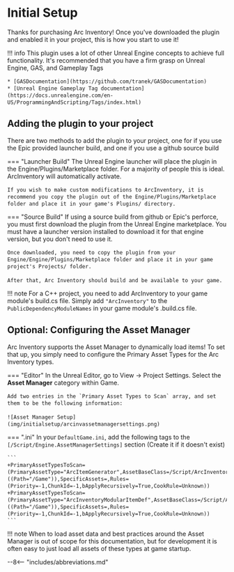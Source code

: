 # Initial Setup

Thanks for purchasing Arc Inventory!  Once you've downloaded the plugin and enabled it in your project, this is how you start to use it!

!!! info 
    This plugin uses a lot of other Unreal Engine concepts to achieve full functionality.  It's recommended that you have a firm grasp on Unreal Engine, GAS, and Gameplay Tags

    * [GASDocumentation](https://github.com/tranek/GASDocumentation)
    * [Unreal Engine Gameplay Tag documentation](https://docs.unrealengine.com/en-US/ProgrammingAndScripting/Tags/index.html)

## Adding the plugin to your project

There are two methods to add the plugin to your project, one for if you use the Epic provided launcher build, and one if you use a github source build

=== "Launcher Build"
    The Unreal Engine launcher will place the plugin in the Engine/Plugins/Marketplace folder.  For a majority of people this is ideal.  ArcInventory will automatically activate.

    If you wish to make custom modifications to ArcInventory, it is recommend you copy the plugin out of the Engine/Plugins/Marketplace folder and place it in your game's Plugins/ directory.      

=== "Source Build"
    If using a source build from github or Epic's perforce, you must first download the plugin from the Unreal Engine marketplace.  You must have a launcher version installed to download it for that engine version, but you don't need to use it.

    Once downloaded, you need to copy the plugin from your Engine/Engine/Plugins/Marketplace folder and place it in your game project's Projects/ folder.  

    After that, Arc Inventory should build and be available to your game.


!!! note
    For a C++ project, you need to add ArcInventory to your game module's build.cs file.  Simply add `"ArcInventory"` to the `PublicDependencyModuleNames` in your game module's .build.cs file.  

## Optional: Configuring the Asset Manager

Arc Inventory supports the Asset Manager to dynamically load items!  To set that up, you simply need to configure the Primary Asset Types for the Arc Inventory types.

=== "Editor"
    In the Unreal Editor, go to View -> Project Settings.  Select the **Asset Manager** category within Game.

    Add two entries in the `Primary Asset Types to Scan` array, and set them to be the following information:

    ![Asset Manager Setup](img/initialsetup/arcinvassetmanagersettings.png)

=== ".ini"
    In your `DefaultGame.ini`, add the following tags to the `[/Script/Engine.AssetManagerSettings]` section (Create it if it doesn't exist)

    ```
    +PrimaryAssetTypesToScan=(PrimaryAssetType="ArcItemGenerator",AssetBaseClass=/Script/ArcInventory.ArcItemGenerator,bHasBlueprintClasses=True,bIsEditorOnly=False,Directories=((Path="/Game")),SpecificAssets=,Rules=(Priority=-1,ChunkId=-1,bApplyRecursively=True,CookRule=Unknown))
    +PrimaryAssetTypesToScan=(PrimaryAssetType="ArcInventoryModularItemDef",AssetBaseClass=/Script/ArcInventory.ArcInventoryModularItemDef,bHasBlueprintClasses=false,bIsEditorOnly=False,Directories=((Path="/Game")),SpecificAssets=,Rules=(Priority=-1,ChunkId=-1,bApplyRecursively=True,CookRule=Unknown))
    ```

!!! note
    When to load asset data and best practices around the Asset Manager is out of scope for this documentation, but for development it is often easy to just load all assets of these types at game startup.  


--8<-- "includes/abbreviations.md"